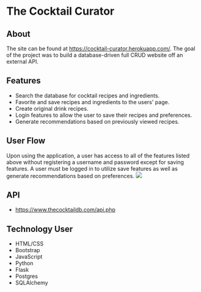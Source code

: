 # The Cocktail Curator

## About
The site can be found at https://cocktail-curator.herokuapp.com/. The goal of the project was to build a database-driven full CRUD website off an external API. 

## Features
* Search the database for cocktail recipes and ingredients.
* Favorite and save recipes and ingredients to the users' page. 
* Create original drink recipes. 
* Login features to allow the user to save their recipes and preferences.
* Generate recommendations based on previously viewed recipes. 

## User Flow
Upon using the application, a user has access to all of the features listed above without registering a username and password except for saving features. A user must be logged in to utilize save features as well as generate recommendations based on preferences. ![](https://cocktail-curator.herokuapp.com/)

## API
* https://www.thecocktaildb.com/api.php

## Technology User
* HTML/CSS
* Bootstrap
* JavaScript
* Python
* Flask
* Postgres
* SQLAlchemy
